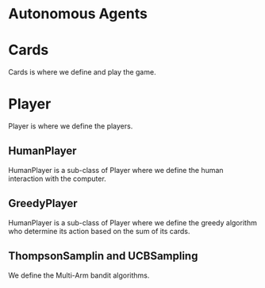# Autonomous Agents

# Cards 
Cards is where we define and play the game.

# Player 
Player is where we define the players.
## HumanPlayer 
HumanPlayer is a sub-class of Player where we define the human interaction with the computer.
## GreedyPlayer 
HumanPlayer is a sub-class of Player where we define the greedy algorithm who determine its action based on the sum of its cards.
## ThompsonSamplin and UCBSampling
We define the Multi-Arm bandit algorithms. 